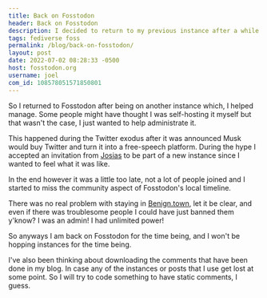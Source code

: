 ```yaml
---
title: Back on Fosstodon
header: Back on Fosstodon
description: I decided to return to my previous instance after a while.
tags: fediverse foss
permalink: /blog/back-on-fosstodon/
layout: post
date: 2022-07-02 08:28:33 -0500
host: fosstodon.org
username: joel
com_id: 108578051571850801
---
```


So I returned to Fosstodon after being on another instance which, I helped manage. Some people might have thought I was self-hosting it myself but that wasn't the case, I just wanted to help administrate it.

This happened during the Twitter exodus after it was announced Musk would buy Twitter and turn it into a free-speech platform. During the hype I accepted an invitation from [Josias](https://josias.dev) to be part of a new instance since I wanted to feel what it was like.

In the end however it was a little too late, not a lot of people joined and I started to miss the community aspect of Fosstodon's local timeline.

There was no real problem with staying in [Benign.town](https://benign.town), let it be clear, and even if there was troublesome people I could have just banned them y'know? I was an admin! I had unlimited power!

So anyways I am back on Fosstodon for the time being, and I won't be hopping instances for the time being.

I've also been thinking about downloading the comments that have been done in my blog. In case any of the instances or posts that I use get lost at some point. So I will try to code something to have static comments, I guess.

